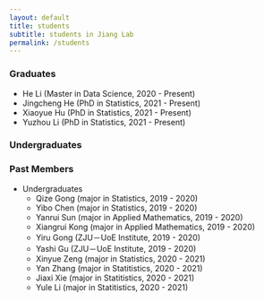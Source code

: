```yaml
---
layout: default
title: students
subtitle: students in Jiang Lab
permalink: /students
---
```


### Graduates
- He Li (Master in Data Science, 2020 - Present)
- Jingcheng He (PhD in Statistics, 2021 - Present)
- Xiaoyue Hu (PhD in Statistics, 2021 - Present)
- Yuzhou Li (PhD in Statistics, 2021 - Present)

### Undergraduates

### Past Members
- Undergraduates
    - Qize Gong (major in Statistics, 2019 - 2020)
    - Yibo Chen (major in Statistics, 2019 - 2020)
    - Yanrui Sun (major in Applied Mathematics, 2019 - 2020)
    - Xiangrui Kong (major in Applied Mathematics, 2019 - 2020)
    - Yiru Gong (ZJU－UoE Institute, 2019 - 2020)
    - Yashi Gu (ZJU－UoE Institute, 2019 - 2020)
    - Xinyue Zeng (major in Statistics, 2020 - 2021)
    - Yan Zhang (major in Statitistics, 2020 - 2021)
    - Jiaxi Xie (major in Statitistics, 2020 - 2021)
    - Yule Li (major in Statitistics, 2020 - 2021)






